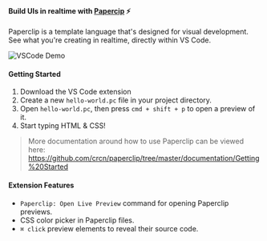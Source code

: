 #### Build UIs in realtime with [Papercip](http://github.com/crcn/paperclip) ⚡️

Paperclip is a template language that's designed for visual development. See what you're creating in realtime, directly within VS Code.

![VSCode Demo](https://user-images.githubusercontent.com/757408/75412579-f0965200-58f0-11ea-8043-76a0b0ec1a08.gif)

#### Getting Started

1. Download the VS Code extension
1. Create a new `hello-world.pc` file in your project directory.
1. Open `hello-world.pc`, then press `cmd + shift + p` to open a preview of it.
1. Start typing HTML & CSS!

> More documentation around how to use Paperclip can be viewed here: https://github.com/crcn/paperclip/tree/master/documentation/Getting%20Started

####  Extension Features

- `Paperclip: Open Live Preview` command for opening Paperclip previews.
- CSS color picker in Paperclip files.
- `⌘ click` preview elements to reveal their source code.
